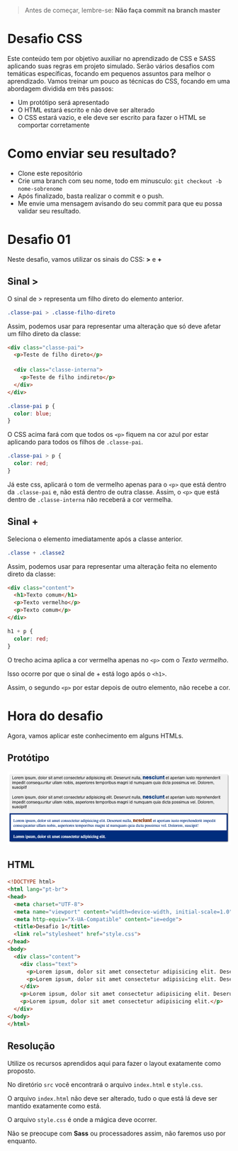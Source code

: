 > Antes de começar, lembre-se: **Não faça commit na branch master**

# Desafio CSS
Este conteúdo tem por objetivo auxiliar no aprendizado de CSS e SASS aplicando suas regras em projeto simulado. Serão vários desafios com temáticas específicas, focando em pequenos assuntos para melhor o aprendizado.
Vamos treinar um pouco as técnicas do CSS, focando em uma abordagem dividida em três passos:

* Um protótipo será apresentado
* O HTML estará escrito e não deve ser alterado
* O CSS estará vazio, e ele deve ser escrito para fazer o HTML se comportar corretamente

# Como enviar seu resultado?
* Clone este repositório
* Crie uma branch com seu nome, todo em minusculo: `git checkout -b nome-sobrenome`
* Após finalizado, basta realizar o commit e o push.
* Me envie uma mensagem avisando do seu commit para que eu possa validar seu resultado.

# Desafio 01
Neste desafio, vamos utilizar os sinais do CSS: **>** e **+**

## Sinal >
O sinal de > representa um filho direto do elemento anterior.

```css
.classe-pai > .classe-filho-direto
```

Assim, podemos usar para representar uma alteração que só deve afetar um filho direto da classe:

```html
<div class="classe-pai">
  <p>Teste de filho direto</p>
  
  <div class="classe-interna">
    <p>Teste de filho indireto</p>
  </div>
</div>
```

```css
.classe-pai p {  
  color: blue;
}
```
O CSS acima fará com que todos os `<p>` fiquem na cor azul por estar aplicando para todos os filhos de `.classe-pai`.

```css
.classe-pai > p {  
  color: red;
}
```

Já este css, aplicará o tom de vermelho apenas para o `<p>` que está dentro da `.classe-pai` e, não está dentro de outra classe. Assim, o `<p>` que está dentro de `.classe-interna` não receberá a cor vermelha.

## Sinal +
Seleciona o elemento imediatamente após a classe anterior.
```css
.classe + .classe2
```

Assim, podemos usar para representar uma alteração feita no elemento direto da classe:

```html
<div class="content">
  <h1>Texto comum</h1>
  <p>Texto vermelho</p>
  <p>Texto comum</p>
</div>
```

```css
h1 + p {
  color: red;
}
```

O trecho acima aplica a cor vermelha apenas no `<p>` com o *Texto vermelho*.

Isso ocorre por que o sinal de + está logo após o `<h1>`.

Assim, o segundo `<p>` por estar depois de outro elemento, não recebe a cor.

# Hora do desafio
Agora, vamos aplicar este conhecimento em alguns HTMLs.

## Protótipo
![alt text](preview-1.png)

## HTML
```html
<!DOCTYPE html>
<html lang="pt-br">
<head>
  <meta charset="UTF-8">
  <meta name="viewport" content="width=device-width, initial-scale=1.0">
  <meta http-equiv="X-UA-Compatible" content="ie=edge">
  <title>Desafio 1</title>
  <link rel="stylesheet" href="style.css">
</head>
<body>
  <div class="content">
    <div class="text">
      <p>Lorem ipsum, dolor sit amet consectetur adipisicing elit. Deserunt nulla, <strong>nesciunt</strong> et aperiam iusto reprehenderit impedit consequuntur ullam nobis, asperiores temporibus magni id numquam quia dicta possimus vel. Dolorem, suscipit!</p>
      <p>Lorem ipsum, dolor sit amet consectetur adipisicing elit. Deserunt nulla, <strong>nesciunt</strong> et aperiam iusto reprehenderit impedit consequuntur ullam nobis, asperiores temporibus magni id numquam quia dicta possimus vel. Dolorem, suscipit!</p>
    </div>
    <p>Lorem ipsum, dolor sit amet consectetur adipisicing elit. Deserunt nulla, <strong>nesciunt</strong> et aperiam iusto reprehenderit impedit consequuntur ullam nobis, asperiores temporibus magni id numquam quia dicta possimus vel. Dolorem, suscipit!</p>
    <p>Lorem ipsum, dolor sit amet consectetur adipisicing elit.</p>
  </div>
</body>
</html>
```

## Resolução
Utilize os recursos aprendidos aqui para fazer o layout exatamente como proposto.

No diretório `src` você encontrará o arquivo `index.html` e `style.css`.

O arquivo `index.html` não deve ser alterado, tudo o que está lá deve ser mantido exatamente como está.

O arquivo `style.css` é onde a mágica deve ocorrer.

Não se preocupe com **Sass** ou processadores assim, não faremos uso por enquanto.
